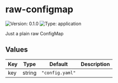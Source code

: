 # raw-configmap

![Version: 0.1.0](https://img.shields.io/badge/Version-0.1.0-informational?style=flat-square) ![Type: application](https://img.shields.io/badge/Type-application-informational?style=flat-square)

Just a plain raw ConfigMap

## Values

| Key | Type | Default | Description |
|-----|------|---------|-------------|
| key | string | `"config.yaml"` |  |
